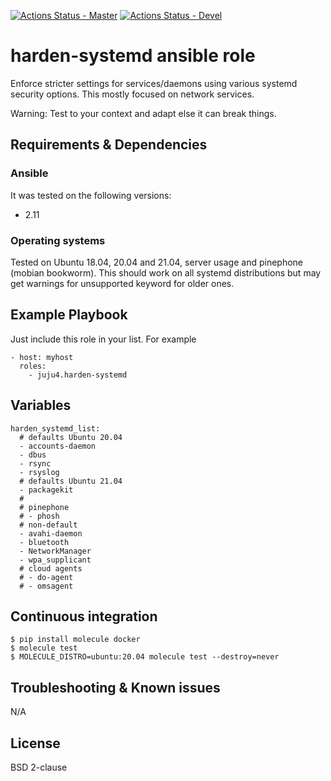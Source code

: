 [![Actions Status - Master](https://github.com/juju4/ansible-harden-systemd/workflows/AnsibleCI/badge.svg)](https://github.com/juju4/ansible-harden-systemd/actions?query=branch%3Amaster)
[![Actions Status - Devel](https://github.com/juju4/ansible-harden-systemd/workflows/AnsibleCI/badge.svg?branch=devel)](https://github.com/juju4/ansible-harden-systemd/actions?query=branch%3Adevel)

# harden-systemd ansible role

Enforce stricter settings for services/daemons using various systemd security options.
This mostly focused on network services.

Warning: Test to your context and adapt else it can break things.

## Requirements & Dependencies

### Ansible
It was tested on the following versions:
 * 2.11

### Operating systems

Tested on Ubuntu 18.04, 20.04 and 21.04, server usage and pinephone (mobian bookworm).
This should work on all systemd distributions but may get warnings for unsupported keyword for older ones.

## Example Playbook

Just include this role in your list.
For example

```
- host: myhost
  roles:
    - juju4.harden-systemd
```

## Variables

```
harden_systemd_list:
  # defaults Ubuntu 20.04
  - accounts-daemon
  - dbus
  - rsync
  - rsyslog
  # defaults Ubuntu 21.04
  - packagekit
  # 
  # pinephone
  # - phosh
  # non-default
  - avahi-daemon
  - bluetooth
  - NetworkManager
  - wpa_supplicant
  # cloud agents
  # - do-agent
  # - omsagent
```

## Continuous integration

```
$ pip install molecule docker
$ molecule test
$ MOLECULE_DISTRO=ubuntu:20.04 molecule test --destroy=never
```

## Troubleshooting & Known issues

N/A

## License

BSD 2-clause
